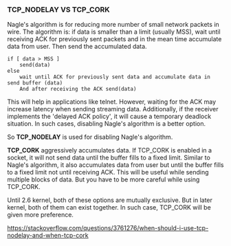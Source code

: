 ### TCP_NODELAY VS TCP_CORK



Nagle's algorithm is for reducing more number of small network packets in wire. The algorithm is: if data is smaller than a limit (usually MSS), wait until receiving ACK for previously sent packets and in the mean time accumulate data from user. Then send the accumulated data.

```
if [ data > MSS ]
    send(data)
else
    wait until ACK for previously sent data and accumulate data in send buffer (data)
    And after receiving the ACK send(data)
```

This will help in applications like telnet. However, waiting for the ACK may increase latency when sending streaming data. Additionally, if the receiver implements the 'delayed ACK policy', it will cause a temporary deadlock situation. In such cases, disabling Nagle's algorithm is a better option.

So **TCP_NODELAY** is used for disabling Nagle's algorithm.

**TCP_CORK** aggressively accumulates data. If TCP_CORK is enabled in a socket, it will not send data until the buffer fills to a fixed limit. Similar to Nagle's algorithm, it also accumulates data from user but until the buffer fills to a fixed limit not until receiving ACK. This will be useful while sending multiple blocks of data. But you have to be more careful while using TCP_CORK.

Until 2.6 kernel, both of these options are mutually exclusive. But in later kernel, both of them can exist together. In such case, TCP_CORK will be given more preference.

https://stackoverflow.com/questions/3761276/when-should-i-use-tcp-nodelay-and-when-tcp-cork